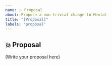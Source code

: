 ```yaml
---
name: 💥 Proposal
about: Propose a non-trivial change to Mentat
title: "[Proposal]"
labels: 'proposal'
---
```


## 💥 Proposal

<!--
    What is your proposal for Mentat?
    What are the implications of this proposal to Mentat?
    Does your proposal affect other implementations of Mentat?
-->

(Write your proposal here)

